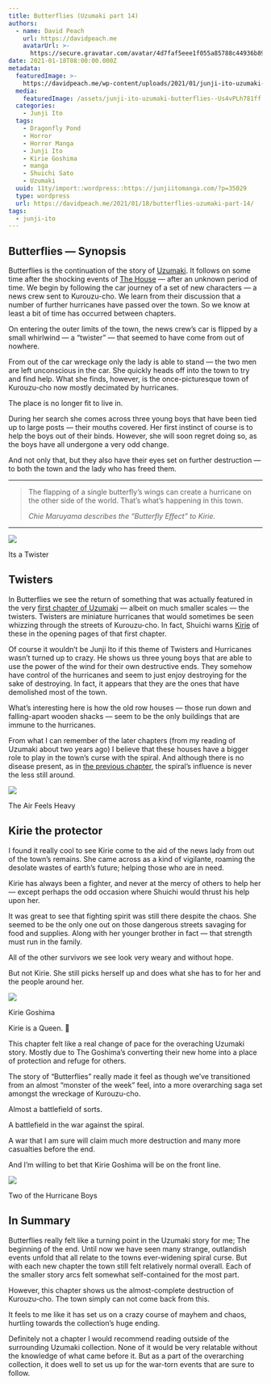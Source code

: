 ```yaml
---
title: Butterflies (Uzumaki part 14)
authors:
  - name: David Peach
    url: https://davidpeach.me
    avatarUrl: >-
      https://secure.gravatar.com/avatar/4d7faf5eee1f055a85788c44936b8995eaab6dfb004e7854ec747ccb272e91ee?s=96&d=mm&r=g
date: 2021-01-18T08:00:00.000Z
metadata:
  featuredImage: >-
    https://davidpeach.me/wp-content/uploads/2021/01/junji-ito-uzumaki-butterflies-cover.jpg
  media:
    featuredImage: /assets/junji-ito-uzumaki-butterflies--Us4vPLh781ff.jpg
  categories:
    - Junji Ito
  tags:
    - Dragonfly Pond
    - Horror
    - Horror Manga
    - Junji Ito
    - Kirie Goshima
    - manga
    - Shuichi Sato
    - Uzumaki
  uuid: 11ty/import::wordpress::https://junjiitomanga.com/?p=35029
  type: wordpress
  url: https://davidpeach.me/2021/01/18/butterflies-uzumaki-part-14/
tags:
  - junji-ito
---
```

## Butterflies — Synopsis

Butterflies is the continuation of the story of [Uzumaki](https://davidpeach.me/tag/uzumaki/). It follows on some time after the shocking events of [The House](https://davidpeach.me/the-house-uzumaki-part-13/) — after an unknown period of time. We begin by following the car journey of a set of new characters — a news crew sent to Kurouzu-cho. We learn from their discussion that a number of further hurricanes have passed over the town. So we know at least a bit of time has occurred between chapters.

On entering the outer limits of the town, the news crew’s car is flipped by a small whirlwind — a “twister” — that seemed to have come from out of nowhere.

From out of the car wreckage only the lady is able to stand — the two men are left unconscious in the car. She quickly heads off into the town to try and find help. What she finds, however, is the once-picturesque town of Kurouzu-cho now mostly decimated by hurricanes.

The place is no longer fit to live in.

During her search she comes across three young boys that have been tied up to large posts — their mouths covered. Her first instinct of course is to help the boys out of their binds. However, she will soon regret doing so, as the boys have all undergone a very odd change.

And not only that, but they also have their eyes set on further destruction — to both the town and the lady who has freed them.

* * *

> The flapping of a single butterfly’s wings can create a hurricane on the other side of the world. That’s what’s happening in this town.
> 
> <cite>Chie Maruyama describes the “Butterfly Effect” to Kirie.</cite>

* * *

[![](/assets/Its-a-Twister-768x839-d7h347cRmq01.jpg)](/assets/Its-a-Twister-768x839-d7h347cRmq01.jpg)

Its a Twister

## Twisters

In Butterflies we see the return of something that was actually featured in the very [first chapter of Uzumaki](https://davidpeach.me/the-spiral-obsession-part-1-uzumaki-part-1/) — albeit on much smaller scales — the twisters. Twisters are miniature hurricanes that would sometimes be seen whizzing through the streets of Kurouzu-cho. In fact, Shuichi warns [Kirie](https://davidpeach.me/tag/kirie-goshima/) of these in the opening pages of that first chapter.

Of course it wouldn’t be Junji Ito if this theme of Twisters and Hurricanes wasn’t turned up to crazy. He shows us three young boys that are able to use the power of the wind for their own destructive ends. They somehow have control of the hurricanes and seem to just enjoy destroying for the sake of destroying. In fact, it appears that they are the ones that have demolished most of the town.

What’s interesting here is how the old row houses — those run down and falling-apart wooden shacks — seem to be the only buildings that are immune to the hurricanes.

From what I can remember of the later chapters (from my reading of Uzumaki about two years ago) I believe that these houses have a bigger role to play in the town’s curse with the spiral. And although there is no disease present, as in [the previous chapter](https://davidpeach.me/the-house-uzumaki-part-13/), the spiral’s influence is never the less still around.

[![](/assets/The-air-feels-heavy-768x310-X1jclowYB9zK.jpg)](/assets/The-air-feels-heavy-768x310-X1jclowYB9zK.jpg)

The Air Feels Heavy

## Kirie the protector

I found it really cool to see Kirie come to the aid of the news lady from out of the town’s remains. She came across as a kind of vigilante, roaming the desolate wastes of earth’s future; helping those who are in need.

Kirie has always been a fighter, and never at the mercy of others to help her — except perhaps the odd occasion where Shuichi would thrust his help upon her.

It was great to see that fighting spirit was still there despite the chaos. She seemed to be the only one out on those dangerous streets savaging for food and supplies. Along with her younger brother in fact — that strength must run in the family.

All of the other survivors we see look very weary and without hope.

But not Kirie. She still picks herself up and does what she has to for her and the people around her.

[![](/assets/Kirie-helps-Chie-find-shelter--SM5bOxXhDDqM.jpg)](/assets/Kirie-helps-Chie-find-shelter--SM5bOxXhDDqM.jpg)

Kirie Goshima

Kirie is a Queen. 💚

This chapter felt like a real change of pace for the overaching Uzumaki story. Mostly due to The Goshima’s converting their new home into a place of protection and refuge for others.

The story of “Butterflies” really made it feel as though we’ve transitioned from an almost “monster of the week” feel, into a more overarching saga set amongst the wreckage of Kurouzu-cho.

Almost a battlefield of sorts.

A battlefield in the war against the spiral.

A war that I am sure will claim much more destruction and many more casualties before the end.

And I’m willing to bet that Kirie Goshima will be on the front line.

[![](/assets/Two-of-the-Hurricane-Boys-768x-UCoQrSNkCESo.jpg)](/assets/Two-of-the-Hurricane-Boys-768x-UCoQrSNkCESo.jpg)

Two of the Hurricane Boys

## In Summary

Butterflies really felt like a turning point in the Uzumaki story for me; The beginning of the end. Until now we have seen many strange, outlandish events unfold that all relate to the towns ever-widening spiral curse. But with each new chapter the town still felt relatively normal overall. Each of the smaller story arcs felt somewhat self-contained for the most part.

However, this chapter shows us the almost-complete destruction of Kurouzu-cho. The town simply can not come back from this.

It feels to me like it has set us on a crazy course of mayhem and chaos, hurtling towards the collection’s huge ending.

Definitely not a chapter I would recommend reading outside of the surrounding Uzumaki collection. None of it would be very relatable without the knowledge of what came before it. But as a part of the overarching collection, it does well to set us up for the war-torn events that are sure to follow.